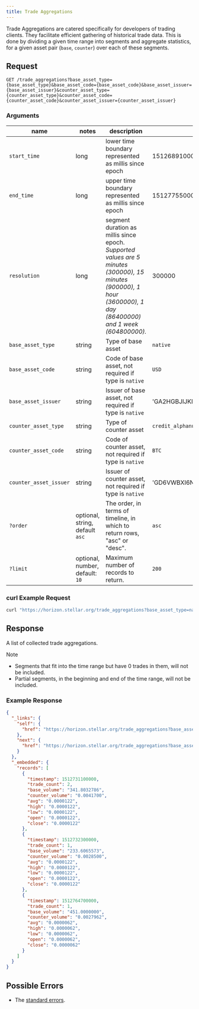 ```yaml
---
title: Trade Aggregations
---
```


Trade Aggregations are catered specifically for developers of trading clients. They facilitate efficient gathering of historical trade data. This is done by dividing a given time range into segments and aggregate statistics, for a given asset pair (`base`, `counter`) over each of these segments.


## Request

```
GET /trade_aggregations?base_asset_type={base_asset_type}&base_asset_code={base_asset_code}&base_asset_issuer={base_asset_issuer}&counter_asset_type={counter_asset_type}&counter_asset_code={counter_asset_code}&counter_asset_issuer={counter_asset_issuer}
```

### Arguments

| name | notes | description | example |
| ---- | ----- | ----------- | ------- |
| `start_time` | long | lower time boundary represented as millis since epoch| 1512689100000 |
| `end_time` | long | upper time boundary represented as millis since epoch| 1512775500000|
| `resolution` | long | segment duration as millis since epoch. *Supported values are 5 minutes (300000), 15 minutes (900000), 1 hour (3600000), 1 day (86400000) and 1 week (604800000).*| 300000|
| `base_asset_type` | string | Type of base asset | `native` |
| `base_asset_code` | string | Code of base asset, not required if type is `native` | `USD` |
| `base_asset_issuer` | string | Issuer of base asset, not required if type is `native` | 'GA2HGBJIJKI6O4XEM7CZWY5PS6GKSXL6D34ERAJYQSPYA6X6AI7HYW36' |
| `counter_asset_type` | string | Type of counter asset  | `credit_alphanum4` |
| `counter_asset_code` | string | Code of counter asset, not required if type is `native` | `BTC` |
| `counter_asset_issuer` | string | Issuer of counter asset, not required if type is `native` | 'GD6VWBXI6NY3AOOR55RLVQ4MNIDSXE5JSAVXUTF35FRRI72LYPI3WL6Z' |
| `?order`  | optional, string, default `asc` | The order, in terms of timeline, in which to return rows, "asc" or "desc". | `asc` |
| `?limit`  | optional, number, default: `10` | Maximum number of records to return. | `200` |

### curl Example Request
```sh 
curl "https://horizon.stellar.org/trade_aggregations?base_asset_type=native&start_time=1512689100000&counter_asset_issuer=GATEMHCCKCY67ZUCKTROYN24ZYT5GK4EQZ65JJLDHKHRUZI3EUEKMTCH&limit=200&end_time=1512775500000&counter_asset_type=credit_alphanum4&resolution=300000&order=asc&counter_asset_code=BTC"
```

## Response

A list of collected trade aggregations. 

Note 
- Segments that fit into the time range but have 0 trades in them, will not be included.
- Partial segments, in the beginning and end of the time range, will not be included. 

### Example Response
```json
{
  "_links": {
    "self": {
      "href": "https://horizon.stellar.org/trade_aggregations?base_asset_type=native\u0026start_time=1512689100000\u0026counter_asset_issuer=GATEMHCCKCY67ZUCKTROYN24ZYT5GK4EQZ65JJLDHKHRUZI3EUEKMTCH\u0026limit=200\u0026end_time=1512775500000\u0026counter_asset_type=credit_alphanum4\u0026resolution=300000\u0026order=asc\u0026counter_asset_code=BTC"
    },
    "next": {
      "href": "https://horizon.stellar.org/trade_aggregations?base_asset_type=native\u0026counter_asset_code=BTC\u0026counter_asset_issuer=GATEMHCCKCY67ZUCKTROYN24ZYT5GK4EQZ65JJLDHKHRUZI3EUEKMTCH\u0026counter_asset_type=credit_alphanum4\u0026end_time=1512775500000\u0026limit=200\u0026order=asc\u0026resolution=300000\u0026start_time=1512765000000"
    }
  },
  "_embedded": {
    "records": [
      {
        "timestamp": 1512731100000,
        "trade_count": 2,
        "base_volume": "341.8032786",
        "counter_volume": "0.0041700",
        "avg": "0.0000122",
        "high": "0.0000122",
        "low": "0.0000122",
        "open": "0.0000122",
        "close": "0.0000122"
      },
      {
        "timestamp": 1512732300000,
        "trade_count": 1,
        "base_volume": "233.6065573",
        "counter_volume": "0.0028500",
        "avg": "0.0000122",
        "high": "0.0000122",
        "low": "0.0000122",
        "open": "0.0000122",
        "close": "0.0000122"
      },
      {
        "timestamp": 1512764700000,
        "trade_count": 1,
        "base_volume": "451.0000000",
        "counter_volume": "0.0027962",
        "avg": "0.0000062",
        "high": "0.0000062",
        "low": "0.0000062",
        "open": "0.0000062",
        "close": "0.0000062"
      }
    ]
  }
}
```

## Possible Errors

- The [standard errors](../errors.md#Standard_Errors).
